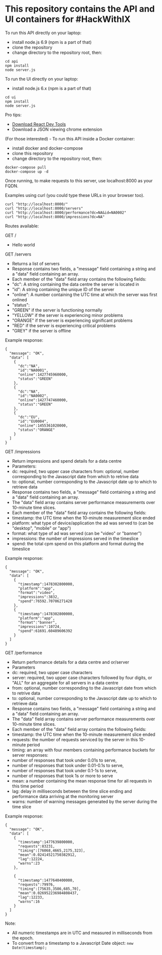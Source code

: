 # This repository contains the API and UI containers for #HackWithIX


To run this API directly on your laptop:
- install node.js 6.9 (npm is a part of that)
- clone the repository
- change directory to the repository root, then:

```
cd api
npm install
node server.js
```

To run the UI directly on your laptop:
- install node.js 6.x (npm is a part of that)

```
cd ui
npm install
node server.js
```
Pro tips:
- [Download React Dev Tools](https://chrome.google.com/webstore/detail/react-developer-tools/fmkadmapgofadopljbjfkapdkoienihi?hl=en)
- Download a JSON viewing chrome extension

(For those interested) - To run this API inside a Docker container:
- install docker and docker-compose
- clone this repository
- change directory to the repository root, then:

```
docker-compose pull
docker-compose up -d
```

Once running, to make requests to this server, use localhost:8000 as your FQDN.

Examples using curl (you could type these URLs in your browser too).
```
curl "http://localhost:8000/"
curl "http://localhost:8000/servers"
curl "http://localhost:8000/performance?dc=NA&id=NA0002"
curl "http://localhost:8000/impressions?dc=NA"
```

Routes available:

GET /
- Hello world

GET /servers
- Returns a list of servers
- Response contains two fields, a "message" field containing a string and a "data" field containing an array.
- Each member of the "data" field array contains the following fields:
 - "dc": A string containing the data centre the server is located in
 - "id": A string containing the unique ID of the server
 - "online": A number containing the UTC time at which the server was first onlined
 - "status":
  - "GREEN" if the server is functioning normally
  - "YELLOW" if the server is experiencing minor problems
  - "ORANGE" if the server is experiencing significant problems
  - "RED" if the server is experiencing critical problems
  - "GREY" if the server is offline

Example response:
```
{
  "message": "OK",
  "data": [
    {
      "dc":"NA",
      "id":"NA0001",
      "online":1427745960000,
      "status":"GREEN"
    },
    {
      "dc":"NA",
      "id":"NA0002",
      "online":1427747460000,
      "status":"GREEN"
    },
    {
      "dc":"EU",
      "id":"EU0004",
      "online":1455361020000,
      "status":"ORANGE"
    }
  ]
}
```

GET /impressions
- Return impressions and spend details for a data centre
- Parameters:
 - dc:   required, two upper case characters
 from: optional, number corresponding to the Javascript date from which to retrive data
 - to:   optional, number corresponding to the Javascript date up to which to retrieve data
- Response contains two fields, a "message" field containing a string and a "data" field containing an array.
 - The "data" field array contains server performance measurements over 10-minute time slices.
- Each member of the "data" field array contains the following fields:
 - timestamp:   the UTC time when the 10-minute measurement slice ended
 - platform:    what type of device/application the ad was served to (can be "desktop", "mobile" or "app")
 - format:      what type of ad was served (can be "video" or "banner")
 - impressions: the number of impressions served in the timeslice
 - spend:       the total cpm spend on this platform and format during the timeslice

Example response:
```
{
  "message": "OK",
  "data": [
    {
      "timestamp":1478302800000,
      "platform":"app",
      "format":"video",
      "impressions":3832,
      "spend":76592.70706271428
    },
    {
      "timestamp":1478302800000,
      "platform":"app",
      "format":"banner",
      "impressions":10724,
      "spend":61691.60489606392
    }
  ]
}
```

GET /performance
- Return performance details for a data centre and or/server
- Parameters
 - dc:     required, two upper case characters
 - server: required, two upper case characters followed by four digits, or "ALL" for an aggregate for all servers in a data centre
 - from:   optional, number corresponding to the Javascript date from which to retrive data
 - to:     optional, number corresponding to the Javascript date up to which to retrieve data
- Response contains two fields, a "message" field containing a string and a "data" field containing an array.
 - The "data" field array contains server performance measurements over 10-minute time slices.
- Each member of the "data" field array contains the following fields:
 - timestamp: the UTC time when the 10-minute measurement slice ended
 - requests: the number of requests serviced by the server in this 10-minute period
 - timing: an array with four members containing performance buckets for server responses: 
  - number of responses that took under 0.01s to serve,
  - number of responses that took under 0.01-0.1s to serve,
  - number of responses that took under 0.1-1s to serve,
  - number of responses that took 1s or more to serve
 - mean: a number containing the mean response time for all requests in this time period
 - lag: delay in milliseconds between the time slice ending and performance data arriving at the monitoring server
 - warns: number of warning messages generated by the server during the time slice

Example response:
```
{
  "message": "OK",
  "data": [
    {
      "timestamp":1477639800000,
      "requests":83231,
      "timing":[76068,4665,2175,323],
      "mean":0.02414521750382912,
      "lag":12224,
      "warns":23
    },
    
    {
      "timestamp":1477640400000,
      "requests":79976,
      "timing":[75635,3586,685,70],
      "mean":0.026952236984808437,
      "lag":12233,
      "warns":16
    }
  ]
}
```

Note:
 - All numeric timestamps are in UTC and measured in milliseconds from the epoch.
 - To convert from a timestamp to a Javascript Date object: ```new Date(timestamp);```
